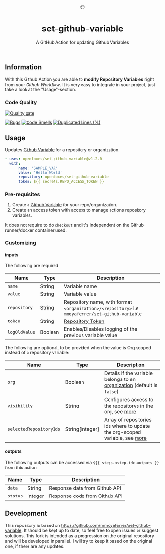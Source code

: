 <div align="center">
  📦
</div>
<h1 align="center">
  set-github-variable
</h1>

<p align="center">
   A GitHub Action for updating Github Variables
</p>

<br />

## Information

With this Github Action you are able to **modify Repository Variables** right from your *Github Workflow*.
It is very easy to integrate in your project, just take a look at the "Usage"-section.

### Code Quality

[![Quality gate](https://sonarcloud.io/api/project_badges/quality_gate?project=OpenFoxes_set-github-variable)](https://sonarcloud.io/summary/new_code?id=OpenFoxes_set-github-variable)

[![Bugs](https://sonarcloud.io/api/project_badges/measure?project=OpenFoxes_set-github-variable&metric=bugs)](https://sonarcloud.io/summary/new_code?id=OpenFoxes_set-github-variable)
[![Code Smells](https://sonarcloud.io/api/project_badges/measure?project=OpenFoxes_set-github-variable&metric=code_smells)](https://sonarcloud.io/summary/new_code?id=OpenFoxes_set-github-variable)
[![Duplicated Lines (%)](https://sonarcloud.io/api/project_badges/measure?project=OpenFoxes_set-github-variable&metric=duplicated_lines_density)](https://sonarcloud.io/summary/new_code?id=OpenFoxes_set-github-variable)

## Usage

Updates [Github Variable](https://docs.github.com/en/actions/learn-github-actions/variables#creating-configuration-variables-for-a-repository) for a repository or organization.

```YAML
- uses: openfoxes/set-github-variable@v1.2.0
  with:
      name: 'SAMPLE_VAR'
      value: 'Hello World'
      repository: openfoxes/set-github-variable
      token: ${{ secrets.REPO_ACCESS_TOKEN }}
```

### Pre-requisites

1. Create a [Github Variable](https://docs.github.com/en/actions/learn-github-actions/variables#creating-configuration-variables-for-a-repository) for your repo/organization.
2. Create an access token with access to manage actions repository variables.

It does not require to do `checkout` and it's independent on the Github runner/docker container used.

### Customizing

#### inputs

The following are required

| Name          | Type    | Description                                                                                                     |
| ------------- | ------- | --------------------------------------------------------------------------------------------------------------- |
| `name`        | String  | Variable name                                                                                                   |
| `value`       | String  | Variable value                                                                                                  |
| `repository`  | String  | Repository name, with format `<organization>/<repository>` i.e `mmoyaferrer/set-github-variable`                |
| `token`       | String  | [Repository Token](https://docs.github.com/en/github/authenticating-to-github/creating-a-personal-access-token) |
| `logOldValue` | Boolean | Enables/Disables logging of the previous variable value                                                         |

The following are optional, to be provided when the value is Org scoped instead of a repository variable:

| Name                    | Type            | Description                                                                                                                                                                            |
| ----------------------- | --------------- | -------------------------------------------------------------------------------------------------------------------------------------------------------------------------------------- |
| `org`                   | Boolean         | Details if the variable belongs to an [organization](https://docs.github.com/en/github/setting-up-and-managing-organizations-and-teams/about-organizations) (default is `false`)       |
| `visibility`            | String          | Configures access to the repositorys in the org, see [more](https://docs.github.com/en/rest/actions/variables?apiVersion=2022-11-28#update-an-organization-variable)                   |
| `selectedRepositoryIds` | String[Integer] | Array of repositories ids where to update the org-scoped variable, see [more](https://docs.github.com/en/rest/actions/variables?apiVersion=2022-11-28#update-an-organization-variable) |

#### outputs

The following outputs can be accessed via `${{ steps.<step-id>.outputs }}` from this action

| Name     | Type    | Description                   |
| -------- | ------- | ----------------------------- |
| `data`   | String  | Response data from Github API |
| `status` | Integer | Response code from Github API |

## Development

This repository is based on https://github.com/mmoyaferrer/set-github-variable.
It should be kept up to date, so feel free to open issues or suggest solutions.
This fork is intended as a progression on the original repository and will be developed in parallel.
I will try to keep it based on the original one, if there are any updates.

